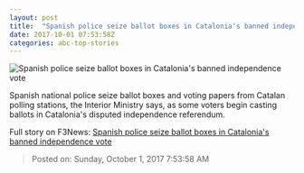 ```yaml
---
layout: post
title:  "Spanish police seize ballot boxes in Catalonia's banned independence vote"
date: 2017-10-01 07:53:58Z
categories: abc-top-stories
---
```


![Spanish police seize ballot boxes in Catalonia's banned independence vote](http://www.abc.net.au/news/image/9005728-1x1-700x700.jpg)

Spanish national police seize ballot boxes and voting papers from Catalan polling stations, the Interior Ministry says, as some voters begin casting ballots in Catalonia's disputed independence referendum.


Full story on F3News: [Spanish police seize ballot boxes in Catalonia's banned independence vote](http://www.f3nws.com/n/aVgWXE)

> Posted on: Sunday, October 1, 2017 7:53:58 AM

